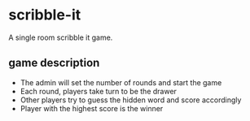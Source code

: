 # scribble-it
A single room scribble it game.
## game description
* The admin will set the number of rounds and start the game
* Each round, players take turn to be the drawer
* Other players try to guess the hidden word and score accordingly
* Player with the highest score is the winner

